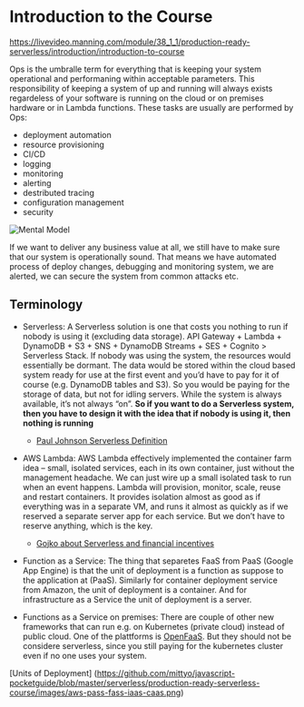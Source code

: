 # Introduction to the Course

https://livevideo.manning.com/module/38_1_1/production-ready-serverless/introduction/introduction-to-course

Ops is the umbralle term for everything that is keeping your system operational and performaning within acceptable parameters. This responsibility of keeping a system of up and running will always exists regardeless of your software is running on the cloud or on premises hardware or in Lambda functions. These tasks are usually are performed by Ops:

* deployment automation
* resource provisioning
* CI/CD
* logging
* monitoring
* alerting
* destributed tracing
* configuration management
* security

![Mental Model](https://github.com/mittyo/javascript-pocketguide/blob/master/serverless/production-ready-serverless-course/images/aws-ops-still-there.png)

If we want to deliver any business value at all, we still have to make sure that our system is operationally sound. That means we have automated process of deploy changes, debugging and monitoring system, we are alerted, we can secure the system from common attacks etc.

## Terminology

* Serverless: A Serverless solution is one that costs you nothing to run if nobody is using it (excluding data storage). API Gateway + Lambda + DynamoDB + S3 + SNS + DynamoDB Streams + SES + Cognito > Serverless Stack. If nobody was using the system, the resources would essentially be dormant. The data would be stored within the cloud based system ready for use at the first event and you’d have to pay for it of course (e.g. DynamoDB tables and S3). So you would be paying for the storage of data, but not for idling servers. While the system is always available, it’s not always “on”. **So if you want to do a Serverless system, then you have to design it with the idea that if nobody is using it, then nothing is running**
    + [Paul Johnson Serverless Definition](https://medium.com/@PaulDJohnston/a-simple-definition-of-serverless-8492adfb175a)

* AWS Lambda: AWS Lambda effectively implemented the container farm idea – small, isolated services, each in its own container, just without the management headache. We can just wire up a small isolated task to run when an event happens. Lambda will provision, monitor, scale, reuse and restart containers. It provides isolation almost as good as if everything was in a separate VM, and runs it almost as quickly as if we reserved a separate server app for each service. But we don’t have to reserve anything, which is the key.
    + [Gojko about Serverless and financial incentives](https://gojko.net/2016/08/27/serverless.html)

* Function as a Service: The thing that separetes FaaS from PaaS (Google App Engine) is that the unit of deployment is a function as suppose to the application at (PaaS). Similarly for container deployment service from Amazon, the unit of deployment is a container. And for infrastructure as a Service the unit of deployment is a server. 

* Functions as a Service on premises: There are couple of other new frameworks that can run e.g. on Kubernetes (private cloud) instead of public cloud. One of the plattforms is [OpenFaaS](https://github.com/openfaas/faas-netes). But they should not be considere serverless, since you still paying for the kubernetes cluster even if no one uses your system.

[Units of Deployment]
(https://github.com/mittyo/javascript-pocketguide/blob/master/serverless/production-ready-serverless-course/images/aws-pass-fass-iaas-caas.png)

